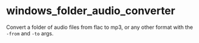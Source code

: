 # windows_folder_audio_converter
Convert a folder of audio files from flac to mp3, or any other format with the `-from` and `-to` args.
